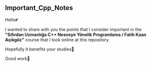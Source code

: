 ## Important_Cpp_Notes
 
Hello💕

I wanted to share with you the points that I consider important in the **"Sıfırdan Uzmanlığa C++ Nesneye Yönelik Programlama / Fatih Kaan Açıkgöz"** course that I took online at this repository.

Hopefully it benefits your studies🍄

Good work🌈

